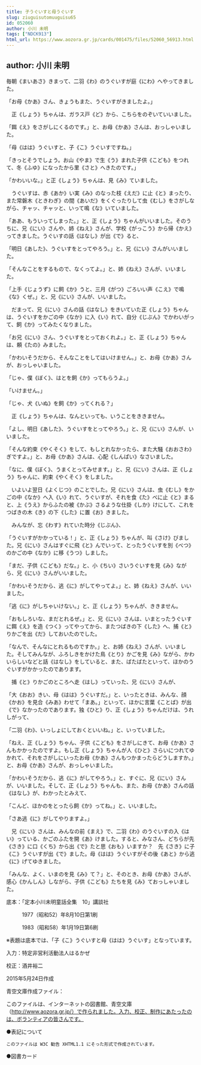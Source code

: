 ```yaml
---
title: 子うぐいすと母うぐいす
slug: ziuguisutomuuguisu65
id: 052060
author: 小川 未明
tags: ["NDCK913"]
html_url: https://www.aozora.gr.jp/cards/001475/files/52060_56913.html
---
```


## author: 小川 未明

毎朝《まいあさ》きまって、二羽《わ》のうぐいすが庭《にわ》へやってきました。

「お母《かあ》さん、きょうもまた、うぐいすがきましたよ。」

　正《しょう》ちゃんは、ガラス戸《ど》から、こちらをのぞいていいました。

「餌《え》をさがしにくるのです。」と、お母《かあ》さんは、おっしゃいました。

「母《はは》うぐいすと、子《こ》うぐいすですね。」

「きっとそうでしょう。お山《やま》で生《う》まれた子供《こども》をつれて、冬《ふゆ》になったから里《さと》へきたのです。」

「かわいいな。」と正《しょう》ちゃんは、見《み》ていました。

　うぐいすは、赤《あか》い実《み》のなった枝《えだ》に止《と》まったり、また常磐木《ときわぎ》の間《あいだ》をくぐったりして虫《むし》をさがしながら、チャッ、チャッと、いって鳴《な》いていました。

「ああ、もういってしまった。」と、正《しょう》ちゃんがいいました。そのうちに、兄《にい》さんや、姉《ねえ》さんが、学校《がっこう》から帰《かえ》ってきました。うぐいすの話《はなし》が出《で》ると、

「明日《あした》、うぐいすをとってやろう。」と、兄《にい》さんがいいました。

「そんなことをするもので、なくってよ。」と、姉《ねえ》さんが、いいました。

「上手《じょうず》に飼《か》うと、三月《がつ》ごろいい声《こえ》で鳴《な》くぜ。」と、兄《にい》さんが、いいました。

　だまって、兄《にい》さんの話《はなし》をきいていた正《しょう》ちゃんは、うぐいすをかごの中《なか》に入《い》れて、自分《じぶん》でかわいがって、飼《か》ってみたくなりました。

「お兄《にい》さん、うぐいすをとっておくれよ。」と、正《しょう》ちゃんは、頼《たの》みました。

「かわいそうだから、そんなことをしてはいけません。」と、お母《かあ》さんが、おっしゃいました。

「じゃ、僕《ぼく》、はとを飼《か》ってもらうよ。」

「いけません。」

「じゃ、犬《いぬ》を飼《か》ってくれる？」

　正《しょう》ちゃんは、なんといっても、いうことをききません。

「よし、明日《あした》、うぐいすをとってやろう。」と、兄《にい》さんが、いいました。

「そんな約束《やくそく》をして、もしとれなかったら、また大騒《おおさわ》ぎですよ。」と、お母《かあ》さんは、心配《しんぱい》なさいました。

「なに、僕《ぼく》、うまくとってみせます。」と、兄《にい》さんは、正《しょう》ちゃんに、約束《やくそく》をしました。

　いよいよ翌日《よくじつ》のことでした。兄《にい》さんは、虫《むし》をかごの中《なか》へ入《い》れて、うぐいすが、それを食《た》べに止《と》まると、上《うえ》からふたの被《かぶ》さるような仕掛《しか》けにして、これをつばきの木《き》の下《した》に置《お》きました。

　みんなが、忘《わす》れていた時分《じぶん》、

「うぐいすがかかっている！」と、正《しょう》ちゃんが、叫《さけ》びました。兄《にい》さんはすぐに飛《と》んでいって、とったうぐいすを別《べつ》のかごの中《なか》に移《うつ》しました。

「まだ、子供《こども》だな。」と、小《ちい》さいうぐいすを見《み》ながら、兄《にい》さんがいいました。

「かわいそうだから、逃《に》がしてやってよ。」と、姉《ねえ》さんが、いいました。

「逃《に》がしちゃいけない。」と、正《しょう》ちゃんが、ききません。

「おもしろいな、まだとれるぜ。」と、兄《にい》さんは、いまとったうぐいすに餌《え》を造《つく》ってやってから、またつばきの下《した》へ、捕《と》りかごを出《だ》しておいたのでした。

「なんで、そんなにとれるものですか。」と、お姉《ねえ》さんが、いいました。そしてみんなが、ふろしきをかけた鳥《とり》かごを見《み》ながら、かわいらしいなどと話《はなし》をしていると、また、ばたばたといって、ほかのうぐいすがかかったのであります。

　捕《と》りかごのところへ走《はし》っていった、兄《にい》さんが、

「大《おお》きい、母《はは》うぐいすだ。」と、いったときは、みんな、顔《かお》を見合《みあ》わせて「まあ。」といって、ほかに言葉《ことば》が出《で》なかったのであります。独《ひと》り、正《しょう》ちゃんだけは、うれしがって、

「二羽《わ》、いっしょにしておくといいね。」と、いっていました。

「ねえ、正《しょう》ちゃん、子供《こども》をさがしにきて、お母《かあ》さんもかかったのですよ。もし正《しょう》ちゃんが人《ひと》さらいにつれてゆかれて、それをさがしにいったお母《かあ》さんもつかまったらどうしますか。」と、お母《かあ》さんが、おっしゃいました。

「かわいそうだから、逃《に》がしてやろう。」と、すぐに、兄《にい》さんが、いいました。そして、正《しょう》ちゃんも、また、お母《かあ》さんの話《はなし》が、わかったとみえて、

「こんど、ほかのをとったら飼《か》ってね。」と、いいました。

「さあ逃《に》がしてやりますよ。」

　兄《にい》さんは、みんなの前《まえ》で、二羽《わ》のうぐいすの入《はい》っている、かごのふたを開《あ》けました。すると、みなさん、どちらが先《さき》に口《くち》から出《で》たと思《おも》いますか？　先《さき》に子《こ》うぐいすが出《で》ました。母《はは》うぐいすがその後《あと》から逃《に》げてゆきました。

「みんな、よく、いまのを見《み》て？」と、そのとき、お母《かあ》さんが、感心《かんしん》しながら、子供《こども》たちを見《み》ておっしゃいました。













底本：「定本小川未明童話全集　10」講談社

　　　1977（昭和52）年8月10日第1刷

　　　1983（昭和58）年1月19日第6刷

※表題は底本では、「子《こ》うぐいすと母《はは》うぐいす」となっています。

入力：特定非営利活動法人はるかぜ

校正：酒井裕二

2015年5月24日作成

青空文庫作成ファイル：

このファイルは、インターネットの図書館、青空文庫（http://www.aozora.gr.jp/）で作られました。入力、校正、制作にあたったのは、ボランティアの皆さんです。











●表記について


	このファイルは W3C 勧告 XHTML1.1 にそった形式で作成されています。







●図書カード